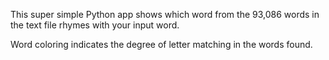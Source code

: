 This super simple Python app shows which word from the 93,086 words in the text file rhymes with your input word.

Word coloring indicates the degree of letter matching in the words found.

